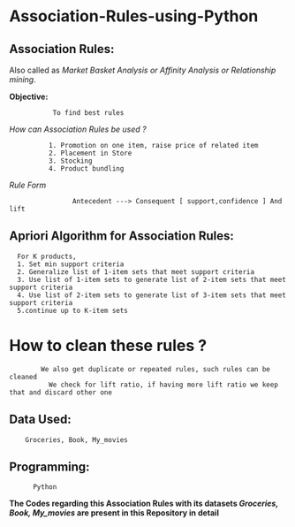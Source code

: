 # Association-Rules-using-Python


## Association Rules: 

   Also called as *Market Basket Analysis or Affinity Analysis or Relationship mining*.
   
   **Objective:**
               
               To find best rules
               
   *How can Association Rules be used ?*
   
              1. Promotion on one item, raise price of related item
              2. Placement in Store
              3. Stocking
              4. Product bundling
              
   *Rule Form*
      
                    Antecedent ---> Consequent [ support,confidence ] And lift
                    
    
   ## Apriori Algorithm for Association Rules:
      For K products,
      1. Set min support criteria
      2. Generalize list of 1-item sets that meet support criteria
      3. Use list of 1-item sets to generate list of 2-item sets that meet support criteria
      4. Use list of 2-item sets to generate list of 3-item sets that meet support criteria
      5.continue up to K-item sets
      
   # How to clean these rules ?
            
            We also get duplicate or repeated rules, such rules can be cleaned
              We check for lift ratio, if having more lift ratio we keep that and discard other one
              
      
## Data Used:

        Groceries, Book, My_movies
        
        
## Programming:
          
          Python
          
**The Codes regarding this Association Rules with its datasets  *Groceries, Book, My_movies* are present in this Repository in detail**

